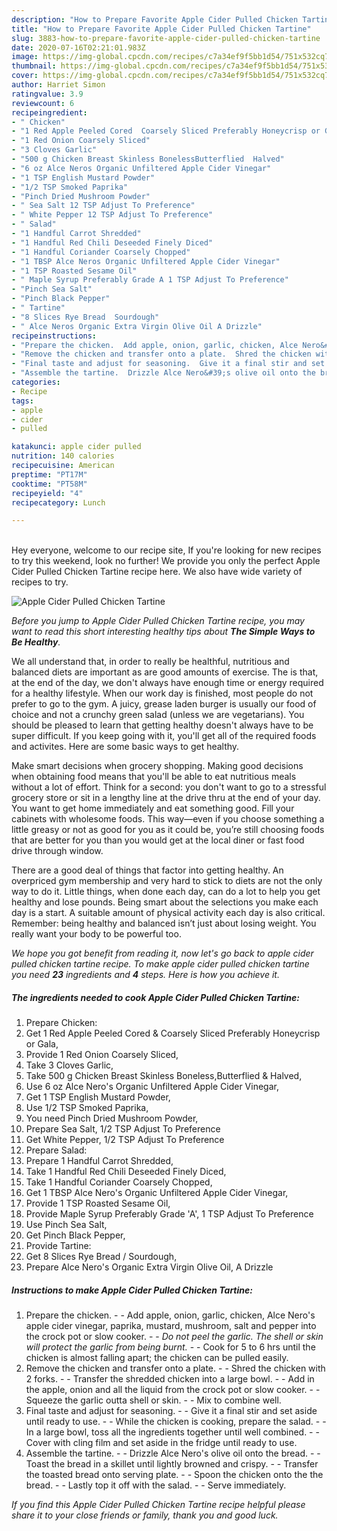 ```yaml
---
description: "How to Prepare Favorite Apple Cider Pulled Chicken Tartine"
title: "How to Prepare Favorite Apple Cider Pulled Chicken Tartine"
slug: 3883-how-to-prepare-favorite-apple-cider-pulled-chicken-tartine
date: 2020-07-16T02:21:01.983Z
image: https://img-global.cpcdn.com/recipes/c7a34ef9f5bb1d54/751x532cq70/apple-cider-pulled-chicken-tartine-recipe-main-photo.jpg
thumbnail: https://img-global.cpcdn.com/recipes/c7a34ef9f5bb1d54/751x532cq70/apple-cider-pulled-chicken-tartine-recipe-main-photo.jpg
cover: https://img-global.cpcdn.com/recipes/c7a34ef9f5bb1d54/751x532cq70/apple-cider-pulled-chicken-tartine-recipe-main-photo.jpg
author: Harriet Simon
ratingvalue: 3.9
reviewcount: 6
recipeingredient:
- " Chicken"
- "1 Red Apple Peeled Cored  Coarsely Sliced Preferably Honeycrisp or Gala"
- "1 Red Onion Coarsely Sliced"
- "3 Cloves Garlic"
- "500 g Chicken Breast Skinless BonelessButterflied  Halved"
- "6 oz Alce Neros Organic Unfiltered Apple Cider Vinegar"
- "1 TSP English Mustard Powder"
- "1/2 TSP Smoked Paprika"
- "Pinch Dried Mushroom Powder"
- " Sea Salt 12 TSP Adjust To Preference"
- " White Pepper 12 TSP Adjust To Preference"
- " Salad"
- "1 Handful Carrot Shredded"
- "1 Handful Red Chili Deseeded Finely Diced"
- "1 Handful Coriander Coarsely Chopped"
- "1 TBSP Alce Neros Organic Unfiltered Apple Cider Vinegar"
- "1 TSP Roasted Sesame Oil"
- " Maple Syrup Preferably Grade A 1 TSP Adjust To Preference"
- "Pinch Sea Salt"
- "Pinch Black Pepper"
- " Tartine"
- "8 Slices Rye Bread  Sourdough"
- " Alce Neros Organic Extra Virgin Olive Oil A Drizzle"
recipeinstructions:
- "Prepare the chicken.  Add apple, onion, garlic, chicken, Alce Nero&#39;s apple cider vinegar, paprika, mustard, mushroom, salt and pepper into the crock pot or slow cooker.  *Do not peel the garlic. The shell or skin will protect the garlic from being burnt.*  Cook for 5 to 6 hrs until the chicken is almost falling apart; the chicken can be pulled easily."
- "Remove the chicken and transfer onto a plate.  Shred the chicken with 2 forks.  Transfer the shredded chicken into a large bowl.  Add in the apple, onion and all the liquid from the crock pot or slow cooker.  Squeeze the garlic outta shell or skin.  Mix to combine well."
- "Final taste and adjust for seasoning.  Give it a final stir and set aside until ready to use.  While the chicken is cooking, prepare the salad.  In a large bowl, toss all the ingredients together until well combined.  Cover with cling film and set aside in the fridge until ready to use."
- "Assemble the tartine.  Drizzle Alce Nero&#39;s olive oil onto the bread.  Toast the bread in a skillet until lightly browned and crispy.  Transfer the toasted bread onto serving plate.  Spoon the chicken onto the the bread.  Lastly top it off with the salad.  Serve immediately."
categories:
- Recipe
tags:
- apple
- cider
- pulled

katakunci: apple cider pulled 
nutrition: 140 calories
recipecuisine: American
preptime: "PT17M"
cooktime: "PT58M"
recipeyield: "4"
recipecategory: Lunch

---
```

<br>
Hey everyone, welcome to our recipe site, If you're looking for new recipes to try this weekend, look no further! We provide you only the perfect Apple Cider Pulled Chicken Tartine recipe here. We also have wide variety of recipes to try.
<br>


![Apple Cider Pulled Chicken Tartine](https://img-global.cpcdn.com/recipes/c7a34ef9f5bb1d54/751x532cq70/apple-cider-pulled-chicken-tartine-recipe-main-photo.jpg)

<i>Before you jump to Apple Cider Pulled Chicken Tartine recipe, you may want to read this short interesting healthy tips about <strong>The Simple Ways to Be Healthy</strong>.</i>

We all understand that, in order to really be healthful, nutritious and balanced diets are important as are good amounts of exercise. The  is that, at the end of the day, we don't always have enough time or energy required for a healthy lifestyle. When our work day is finished, most people do not prefer to go to the gym. A juicy, grease laden burger is usually our food of choice and not a crunchy green salad (unless we are vegetarians). You should be pleased to learn that getting healthy doesn't always have to be super difficult. If you keep going with it, you'll get all of the required foods and activites. Here are some basic ways to get healthy.

Make smart decisions when grocery shopping. Making good decisions when obtaining food means that you'll be able to eat nutritious meals without a lot of effort. Think for a second: you don't want to go to a stressful grocery store or sit in a lengthy line at the drive thru at the end of your day. You want to get home immediately and eat something good. Fill your cabinets with wholesome foods. This way—even if you choose something a little greasy or not as good for you as it could be, you’re still choosing foods that are better for you than you would get at the local diner or fast food drive through window.

There are a good deal of things that factor into getting healthy. An overpriced gym membership and very hard to stick to diets are not the only way to do it. Little things, when done each day, can do a lot to help you get healthy and lose pounds. Being smart about the selections you make each day is a start. A suitable amount of physical activity each day is also critical. Remember: being healthy and balanced isn’t just about losing weight. You really want your body to be powerful too. 


<i>We hope you got benefit from reading it, now let's go back to apple cider pulled chicken tartine recipe. To make apple cider pulled chicken tartine you need <strong>23</strong> ingredients and <strong>4</strong> steps. Here is how you achieve it.
</i>

##### The ingredients needed to cook Apple Cider Pulled Chicken Tartine:

1. Prepare  Chicken:
1. Get 1 Red Apple Peeled Cored &amp; Coarsely Sliced Preferably Honeycrisp or Gala,
1. Provide 1 Red Onion Coarsely Sliced,
1. Take 3 Cloves Garlic,
1. Take 500 g Chicken Breast Skinless Boneless,Butterflied &amp; Halved,
1. Use 6 oz Alce Nero&#39;s Organic Unfiltered Apple Cider Vinegar,
1. Get 1 TSP English Mustard Powder,
1. Use 1/2 TSP Smoked Paprika,
1. You need Pinch Dried Mushroom Powder,
1. Prepare  Sea Salt, 1/2 TSP Adjust To Preference
1. Get  White Pepper, 1/2 TSP Adjust To Preference
1. Prepare  Salad:
1. Prepare 1 Handful Carrot Shredded,
1. Take 1 Handful Red Chili Deseeded Finely Diced,
1. Take 1 Handful Coriander Coarsely Chopped,
1. Get 1 TBSP Alce Nero&#39;s Organic Unfiltered Apple Cider Vinegar,
1. Provide 1 TSP Roasted Sesame Oil,
1. Provide  Maple Syrup Preferably Grade &#39;A&#39;, 1 TSP Adjust To Preference
1. Use Pinch Sea Salt,
1. Get Pinch Black Pepper,
1. Provide  Tartine:
1. Get 8 Slices Rye Bread / Sourdough,
1. Prepare  Alce Nero&#39;s Organic Extra Virgin Olive Oil, A Drizzle


##### Instructions to make Apple Cider Pulled Chicken Tartine:

1. Prepare the chicken. -  - Add apple, onion, garlic, chicken, Alce Nero&#39;s apple cider vinegar, paprika, mustard, mushroom, salt and pepper into the crock pot or slow cooker. -  - *Do not peel the garlic. The shell or skin will protect the garlic from being burnt.* -  - Cook for 5 to 6 hrs until the chicken is almost falling apart; the chicken can be pulled easily.
1. Remove the chicken and transfer onto a plate. -  - Shred the chicken with 2 forks. -  - Transfer the shredded chicken into a large bowl. -  - Add in the apple, onion and all the liquid from the crock pot or slow cooker. -  - Squeeze the garlic outta shell or skin. -  - Mix to combine well.
1. Final taste and adjust for seasoning. -  - Give it a final stir and set aside until ready to use. -  - While the chicken is cooking, prepare the salad. -  - In a large bowl, toss all the ingredients together until well combined. -  - Cover with cling film and set aside in the fridge until ready to use.
1. Assemble the tartine. -  - Drizzle Alce Nero&#39;s olive oil onto the bread. -  - Toast the bread in a skillet until lightly browned and crispy. -  - Transfer the toasted bread onto serving plate. -  - Spoon the chicken onto the the bread. -  - Lastly top it off with the salad. -  - Serve immediately.


<i>If you find this Apple Cider Pulled Chicken Tartine recipe helpful please share it to your close friends or family, thank you and good luck.</i>
